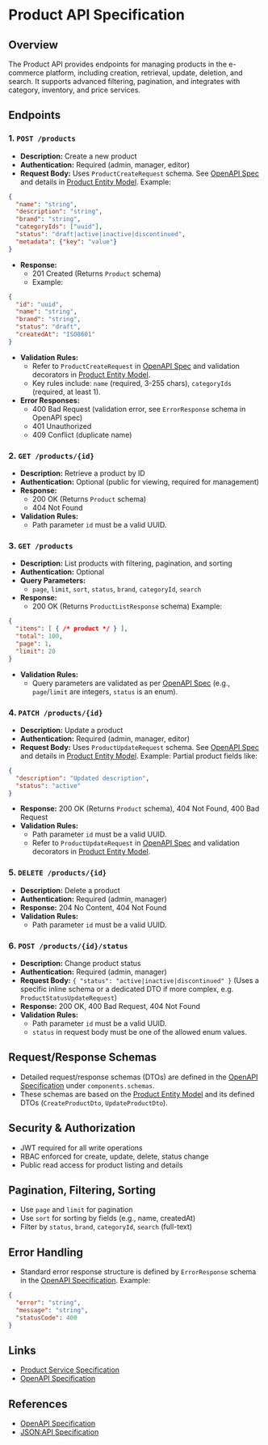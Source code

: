 # Product API Specification

## Overview
The Product API provides endpoints for managing products in the e-commerce platform, including creation, retrieval, update, deletion, and search. It supports advanced filtering, pagination, and integrates with category, inventory, and price services.

## Endpoints

### 1. `POST /products`
- **Description:** Create a new product
- **Authentication:** Required (admin, manager, editor)
- **Request Body:** Uses `ProductCreateRequest` schema. See [OpenAPI Spec](../openapi/product-service.yaml) and details in [Product Entity Model](../02-data-model-setup/02a-product-entity.md#dtos-data-transfer-objects).
  Example:
```json
{
  "name": "string",
  "description": "string",
  "brand": "string",
  "categoryIds": ["uuid"],
  "status": "draft|active|inactive|discontinued",
  "metadata": {"key": "value"}
}
```
- **Response:**
  - 201 Created (Returns `Product` schema)
  - Example:
```json
{
  "id": "uuid",
  "name": "string",
  "brand": "string",
  "status": "draft",
  "createdAt": "ISO8601"
}
```
- **Validation Rules:**
  - Refer to `ProductCreateRequest` in [OpenAPI Spec](../openapi/product-service.yaml) and validation decorators in [Product Entity Model](../02-data-model-setup/02a-product-entity.md#dtos-data-transfer-objects).
  - Key rules include: `name` (required, 3-255 chars), `categoryIds` (required, at least 1).
- **Error Responses:**
  - 400 Bad Request (validation error, see `ErrorResponse` schema in OpenAPI spec)
  - 401 Unauthorized
  - 409 Conflict (duplicate name)

### 2. `GET /products/{id}`
- **Description:** Retrieve a product by ID
- **Authentication:** Optional (public for viewing, required for management)
- **Response:**
  - 200 OK (Returns `Product` schema)
  - 404 Not Found
- **Validation Rules:**
  - Path parameter `id` must be a valid UUID.

### 3. `GET /products`
- **Description:** List products with filtering, pagination, and sorting
- **Authentication:** Optional
- **Query Parameters:**
  - `page`, `limit`, `sort`, `status`, `brand`, `categoryId`, `search`
- **Response:**
  - 200 OK (Returns `ProductListResponse` schema)
  Example:
```json
{
  "items": [ { /* product */ } ],
  "total": 100,
  "page": 1,
  "limit": 20
}
```
- **Validation Rules:**
  - Query parameters are validated as per [OpenAPI Spec](../openapi/product-service.yaml) (e.g., `page`/`limit` are integers, `status` is an enum).

### 4. `PATCH /products/{id}`
- **Description:** Update a product
- **Authentication:** Required (admin, manager, editor)
- **Request Body:** Uses `ProductUpdateRequest` schema. See [OpenAPI Spec](../openapi/product-service.yaml) and details in [Product Entity Model](../02-data-model-setup/02a-product-entity.md#dtos-data-transfer-objects).
  Example: Partial product fields like:
```json
{
  "description": "Updated description",
  "status": "active"
}
```
- **Response:** 200 OK (Returns `Product` schema), 404 Not Found, 400 Bad Request
- **Validation Rules:**
  - Path parameter `id` must be a valid UUID.
  - Refer to `ProductUpdateRequest` in [OpenAPI Spec](../openapi/product-service.yaml) and validation decorators in [Product Entity Model](../02-data-model-setup/02a-product-entity.md#dtos-data-transfer-objects).

### 5. `DELETE /products/{id}`
- **Description:** Delete a product
- **Authentication:** Required (admin, manager)
- **Response:** 204 No Content, 404 Not Found
- **Validation Rules:**
  - Path parameter `id` must be a valid UUID.

### 6. `POST /products/{id}/status`
- **Description:** Change product status
- **Authentication:** Required (admin, manager)
- **Request Body:** `{ "status": "active|inactive|discontinued" }` (Uses a specific inline schema or a dedicated DTO if more complex, e.g. `ProductStatusUpdateRequest`)
- **Response:** 200 OK, 400 Bad Request, 404 Not Found
- **Validation Rules:**
  - Path parameter `id` must be a valid UUID.
  - `status` in request body must be one of the allowed enum values.

## Request/Response Schemas
- Detailed request/response schemas (DTOs) are defined in the [OpenAPI Specification](../openapi/product-service.yaml) under `components.schemas`.
- These schemas are based on the [Product Entity Model](../02-data-model-setup/02a-product-entity.md) and its defined DTOs (`CreateProductDto`, `UpdateProductDto`).

## Security & Authorization
- JWT required for all write operations
- RBAC enforced for create, update, delete, status change
- Public read access for product listing and details

## Pagination, Filtering, Sorting
- Use `page` and `limit` for pagination
- Use `sort` for sorting by fields (e.g., name, createdAt)
- Filter by `status`, `brand`, `categoryId`, `search` (full-text)

## Error Handling
- Standard error response structure is defined by `ErrorResponse` schema in the [OpenAPI Specification](../openapi/product-service.yaml).
  Example:
```json
{
  "error": "string",
  "message": "string",
  "statusCode": 400
}
```

## Links
- [Product Service Specification](../03-core-service-components/01-product-service.md)
- [OpenAPI Specification](../openapi/product-service.yaml)

## References
- [OpenAPI Specification](https://swagger.io/specification/)
- [JSON:API Specification](https://jsonapi.org/) 
